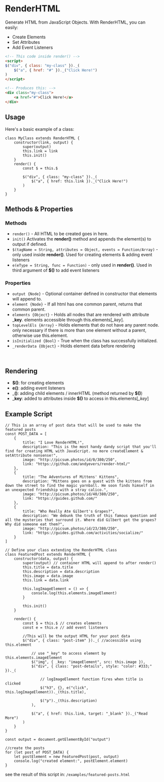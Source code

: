 # RenderHTML
Generate HTML from JavaScript Objects. With RenderHTML, you can easily:
* Create Elements
* Set Attributes
* Add Event Listeners


```HTML
<!-- This code inside render() -->
<script>
$("div", { class: "my-class" })._(
    $("a", { href: "#" })._("Click Here!")
)
</script>

<!-- Produces this: -->
<div class="my-class">
    <a href="#">Click Here!</a>
</div>
```

## Usage
Here's a basic example of a class:
```JS
class MyClass extends RenderHTML {
    constructor(link, output) {
        super(output) 
        this.link = link
        this.init()
    }
    render() {
        const $ = this.$

        $("div", { class: "my-class" })._(
            $("a", { href: this.link })._("Click Here!")
        )
    }
}
```

## Methods & Properties

### Methods
* `render()` - All HTML to be created goes in here.
* `init()` Activates the __render()__ method and appends the element(s) to output if defined.
* `$(tagName = String, attributes = Object, events = Function/Array)` - only used inside __render()__. Used for creating elements & adding event listeners
* `e(eType = String, func = Function)` - only used in __render()__. Used in third argument of __$()__ to add event listeners

### Properties
* `output {Node}` - Optional container defined in constructor that elements will append to.
* `element {Node}` - If all html has one common parent, returns that common parent.
* `elements {Object}` - Holds all nodes that are rendered with attribute ___key__. elements accessible through this.elements[*_key*].
* `topLevelEls {Array}` - Holds elements that do not have any parent node. only necessary if there is more than one element without a parent, otherwise use this.element.
* `isInitialized {Bool}` - True when the class has successfully initialized.
* `_renderData {Object}` - Holds element data before rendering

<br>

## Rendering

* __$()__: for creating elements
* __e()__: adding event listeners
* ___()__: adding child elements / innerHTML (method returned by __$()__)
* ___key__: added to attributes inside __$()__ to access in this.elements[*_key*]

## Example Script

```JS
// This is an array of post data that will be used to make the featured posts
const POST_DATA = [
    {
        title: "I Love RenderHTML!",
        description: "This is the most handy dandy script that you'll find for creating HTML with JavaScript. no more createElement & setAttribute nonsense!",
        image: "http://picsum.photos/id/0/380/250",
        link: "https://github.com/andyevers/render-html/"
    },
    {
        title: "The Adventures of Mittens' Kittens",
        description: "Mittens goes on a quest with the kittens from down the street to find the magic yarnball. He soon finds himself in an unexpected friendship with a stray calico.",
        image: "http://picsum.photos/id/40/380/250",
        link: "https://guides.github.com/"
    },
    {
        title: "Who Really Ate Gilbert's Grapes?",
        description: "We debunk the truth of this famous question and all the mysteries that surround it. Where did Gilbert get the grapes? Why did someone eat them?",
        image: "http://picsum.photos/id/23/380/250",
        link: "https://guides.github.com/activities/socialize/"
    }
]

// Define your class extending the RenderHTML class
class FeaturedPost extends RenderHTML {
    constructor(data, output) {
        super(output) // container HTML will append to after render()
        this.title = data.title
        this.description = data.description
        this.image = data.image
        this.link = data.link

        this.logImageElement = () => {
            console.log(this.elements.imageElement)
        }

        this.init()
    }

    render() {
        const $ = this.$ // creates elements
        const e = this.e // add event listeners

        //This will be the output HTML for your post data
        $("div", { class: "post-item" })._( //accessible using this.element

            // use "_key" to access element by this.elements.imageElement
            $("img", { _key: "imageElement", src: this.image }), 
            $("div", { class: "post-details", style: "color: #333;" })._(

                // logImageElement function fires when title is clicked
                $("h3", {}, e("click", this.logImageElement))._(this.title), 
                
                $("p")._(this.description)
            ),

            $("a", { href: this.link, target: "_blank" })._("Read More")
        )
    }
}

const output = document.getElementById("output")

//create the posts
for (let post of POST_DATA) {
    let postElement = new FeaturedPost(post, output)
    console.log("created element:", postElement.element)
}
```
see the result of this script in: `/examples/featured-posts.html`
